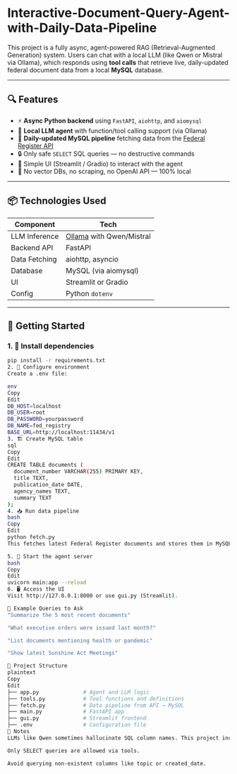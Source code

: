 # Interactive-Document-Query-Agent-with-Daily-Data-Pipeline
This project is a fully async, agent-powered RAG (Retrieval-Augmented Generation) system. Users can chat with a local LLM (like Qwen or Mistral via Ollama), which responds using **tool calls** that retrieve live, daily-updated federal document data from a local **MySQL** database.

---

## 🔍 Features

- ⚡ **Async Python backend** using `FastAPI`, `aiohttp`, and `aiomysql`
- 🧠 **Local LLM agent** with function/tool calling support (via Ollama)
- 📅 **Daily-updated MySQL pipeline** fetching data from the [Federal Register API](https://www.federalregister.gov/developers/documentation/api/v1/)
- 🔒 Only safe `SELECT` SQL queries — no destructive commands
- 💬 Simple UI (Streamlit / Gradio) to interact with the agent
- 🚫 No vector DBs, no scraping, no OpenAI API — 100% local

---

## 📦 Technologies Used

| Component        | Tech                          |
|------------------|-------------------------------|
| LLM Inference    | [Ollama](https://ollama.com/) with Qwen/Mistral |
| Backend API      | FastAPI                       |
| Data Fetching    | aiohttp, asyncio              |
| Database         | MySQL (via aiomysql)          |
| UI               | Streamlit or Gradio           |
| Config           | Python `dotenv`               |

---

## 🚀 Getting Started

### 1. 🔧 Install dependencies
```bash
pip install -r requirements.txt
2. 📁 Configure environment
Create a .env file:

env
Copy
Edit
DB_HOST=localhost
DB_USER=root
DB_PASSWORD=yourpassword
DB_NAME=fed_registry
BASE_URL=http://localhost:11434/v1
3. 🏗️ Create MySQL table
sql
Copy
Edit
CREATE TABLE documents (
  document_number VARCHAR(255) PRIMARY KEY,
  title TEXT,
  publication_date DATE,
  agency_names TEXT,
  summary TEXT
);
4. 📥 Run data pipeline
bash
Copy
Edit
python fetch.py
This fetches latest Federal Register documents and stores them in MySQL.

5. 🤖 Start the agent server
bash
Copy
Edit
uvicorn main:app --reload
6. 🖥️ Access the UI
Visit http://127.0.0.1:8000 or use gui.py (Streamlit).

💬 Example Queries to Ask
"Summarize the 5 most recent documents"

"What executive orders were issued last month?"

"List documents mentioning health or pandemic"

"Show latest Sunshine Act Meetings"

📁 Project Structure
plaintext
Copy
Edit
├── app.py              # Agent and LLM logic
├── tools.py            # Tool functions and definitions
├── fetch.py            # Data pipeline from API → MySQL
├── main.py             # FastAPI app
├── gui.py              # Streamlit frontend 
├── .env                # Configuration file
📌 Notes
LLMs like Qwen sometimes hallucinate SQL column names. This project includes guardrails to prevent invalid queries.

Only SELECT queries are allowed via tools.

Avoid querying non-existent columns like topic or created_date.



